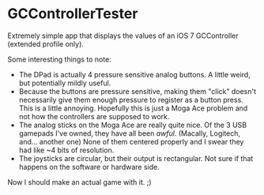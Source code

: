 GCControllerTester
==================

Extremely simple app that displays the values of an iOS 7 GCController (extended profile only).

Some interesting things to note:
* The DPad is actually 4 pressure sensitive analog buttons. A little weird, but potentially mildly useful.
* Because the buttons are pressure sensitive, making them "click" doesn't necessarily give them enough pressure to register as a button press. This is a little annoying. Hopefully this is just a Moga Ace problem and not how the controllers are supposed to work.
* The analog sticks on the Moga Ace are really quite nice. Of the 3 USB gamepads I've owned, they have all been _awful_. (Macally, Logitech, and... another one) None of them centered properly and I swear they had like ~4 bits of resolution.
* The joysticks are circular, but their output is rectangular. Not sure if that happens on the software or hardware side.

Now I should make an actual game with it. ;)
